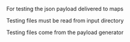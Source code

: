 For testing the json payload delivered to maps

Testing files must be read from input directory

Testing files come from the payload generator



